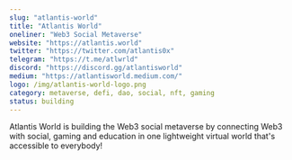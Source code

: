 ```yaml
---
slug: "atlantis-world"
title: "Atlantis World"
oneliner: "Web3 Social Metaverse"
website: "https://atlantis.world"
twitter: "https://twitter.com/atlantis0x"
telegram: "https://t.me/atlwrld"
discord: "https://discord.gg/atlantisworld"
medium: "https://atlantisworld.medium.com/"
logo: /img/atlantis-world-logo.png
category: metaverse, defi, dao, social, nft, gaming
status: building
---
```


Atlantis World is building the Web3 social metaverse by connecting Web3 with social, gaming and education in one lightweight virtual world that's accessible to everybody!
